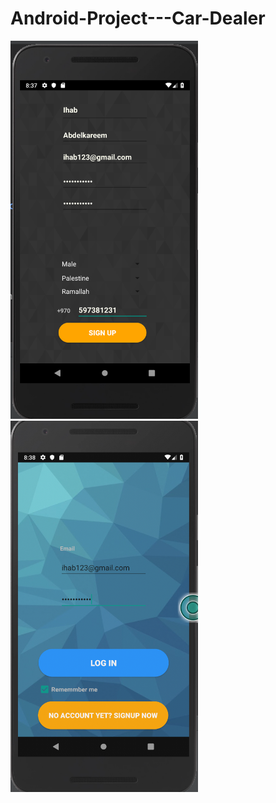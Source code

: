 # Android-Project---Car-Dealer
<img src="https://github.com/ihababdelkareem/Android-Project---Car-Dealer/blob/master/pics/1.png" width="300"/> <img src="https://github.com/ihababdelkareem/Android-Project---Car-Dealer/blob/master/pics/2.png" width="300"/> 

